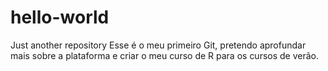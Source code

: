 # hello-world
Just another repository
Esse é o meu primeiro Git, pretendo aprofundar mais sobre a plataforma e criar o meu curso de R para os cursos de verão.

